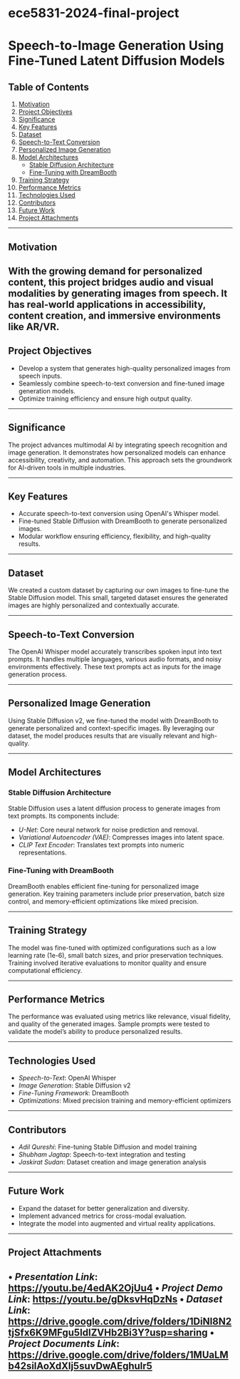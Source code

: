 # ece5831-2024-final-project

# Speech-to-Image Generation Using Fine-Tuned Latent Diffusion Models

## Table of Contents

1. [Motivation](#motivation)  
2. [Project Objectives](#project-objectives)  
3. [Significance](#significance)  
4. [Key Features](#key-features)  
5. [Dataset](#dataset)  
6. [Speech-to-Text Conversion](#speech-to-text-conversion)  
7. [Personalized Image Generation](#personalized-image-generation)  
8. [Model Architectures](#model-architectures)  
    - [Stable Diffusion Architecture](#stable-diffusion-architecture)  
    - [Fine-Tuning with DreamBooth](#fine-tuning-with-dreambooth)  
9. [Training Strategy](#training-strategy)  
10. [Performance Metrics](#performance-metrics)  
11. [Technologies Used](#technologies-used)  
12. [Contributors](#contributors)  
13. [Future Work](#future-work)  
14. [Project Attachments](#project-attachments)  

---

## Motivation  
With the growing demand for personalized content, this project bridges audio and visual modalities by generating images from speech. It has real-world applications in accessibility, content creation, and immersive environments like AR/VR. 
---

## Project Objectives  
- Develop a system that generates high-quality personalized images from speech inputs.  
- Seamlessly combine speech-to-text conversion and fine-tuned image generation models.  
- Optimize training efficiency and ensure high output quality.

---

## Significance  
The project advances multimodal AI by integrating speech recognition and image generation. It demonstrates how personalized models can enhance accessibility, creativity, and automation. This approach sets the groundwork for AI-driven tools in multiple industries.

---

## Key Features  
- Accurate speech-to-text conversion using OpenAI's Whisper model.  
- Fine-tuned Stable Diffusion with DreamBooth to generate personalized images.  
- Modular workflow ensuring efficiency, flexibility, and high-quality results.

---

## Dataset  
We created a custom dataset by capturing our own images to fine-tune the Stable Diffusion model. This small, targeted dataset ensures the generated images are highly personalized and contextually accurate.

---

## Speech-to-Text Conversion  
The OpenAI Whisper model accurately transcribes spoken input into text prompts. It handles multiple languages, various audio formats, and noisy environments effectively. These text prompts act as inputs for the image generation process.

---

## Personalized Image Generation  
Using Stable Diffusion v2, we fine-tuned the model with DreamBooth to generate personalized and context-specific images. By leveraging our dataset, the model produces results that are visually relevant and high-quality.

---

## Model Architectures  

### Stable Diffusion Architecture  
Stable Diffusion uses a latent diffusion process to generate images from text prompts. Its components include:  
- *U-Net*: Core neural network for noise prediction and removal.  
- *Variational Autoencoder (VAE)*: Compresses images into latent space.  
- *CLIP Text Encoder*: Translates text prompts into numeric representations.

### Fine-Tuning with DreamBooth  
DreamBooth enables efficient fine-tuning for personalized image generation. Key training parameters include prior preservation, batch size control, and memory-efficient optimizations like mixed precision.

---

## Training Strategy  
The model was fine-tuned with optimized configurations such as a low learning rate (1e-6), small batch sizes, and prior preservation techniques. Training involved iterative evaluations to monitor quality and ensure computational efficiency.

---

## Performance Metrics  
The performance was evaluated using metrics like relevance, visual fidelity, and quality of the generated images. Sample prompts were tested to validate the model’s ability to produce personalized results.

---

## Technologies Used  
- *Speech-to-Text*: OpenAI Whisper  
- *Image Generation*: Stable Diffusion v2  
- *Fine-Tuning Framework*: DreamBooth  
- *Optimizations*: Mixed precision training and memory-efficient optimizers

---

## Contributors  
- *Adil Qureshi*: Fine-tuning Stable Diffusion and model training
- *Shubham Jagtap*: Speech-to-text integration and testing
- *Jaskirat Sudan*: Dataset creation and image generation analysis  

---

## Future Work  
- Expand the dataset for better generalization and diversity.  
- Implement advanced metrics for cross-modal evaluation.  
- Integrate the model into augmented and virtual reality applications.  

---

## Project Attachments  
•⁠  ⁠*Presentation Link*: https://youtu.be/4edAK2OjUu4
•⁠  ⁠*Project Demo Link*: https://youtu.be/gDksvHqDzNs
•⁠  ⁠*Dataset Link*: https://drive.google.com/drive/folders/1DiNI8N2tjSfx6K9MFgu5IdIZVHb2Bi3Y?usp=sharing
•⁠  ⁠*Project Documents Link*: https://drive.google.com/drive/folders/1MUaLMb42silAoXdXlj5suvDwAEghulr5 
---
